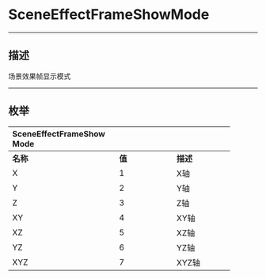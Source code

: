 # SceneEffectFrameShowMode

------------------------------------------------------------------------------------------
## 描述

场景效果帧显示模式

------------------------------------------------------------------------------------------
## 枚举

|<div style="width:200px">SceneEffectFrameShowMode</div>|<div style="width:100px"></div>|<div style="width:100px"></div>|
|:---|:---|:---|
|**名称**|**值**|**描述**|
|X|1|X轴|
|Y|2|Y轴|
|Z|3|Z轴|
|XY|4|XY轴|
|XZ|5|XZ轴|
|YZ|6|YZ轴|
|XYZ|7|XYZ轴|
